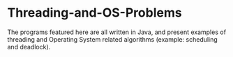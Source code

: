 # Threading-and-OS-Problems
The programs featured here are all written in Java, and present examples of threading and Operating System related algorithms (example: scheduling and deadlock).
